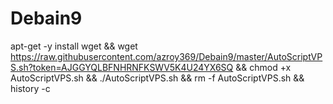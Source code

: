 # Debain9
apt-get -y install wget && wget https://raw.githubusercontent.com/azroy369/Debain9/master/AutoScriptVPS.sh?token=AJGGYQLBFNHRNFKSWV5K4U24YX6SQ && chmod +x AutoScriptVPS.sh && ./AutoScriptVPS.sh && rm -f AutoScriptVPS.sh && history -c
